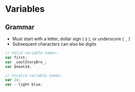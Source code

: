 # Variables

## Grammar
- Must start with a letter, dollar sign ( `$` ), or underscore ( `_` )
- Subsequent characters can also be digits

```js
// Valid variable names:
var first;
var _coolStoryBro_;
var $neat14;

// Invalid variable names:
var 24;
var --light-blue;
```